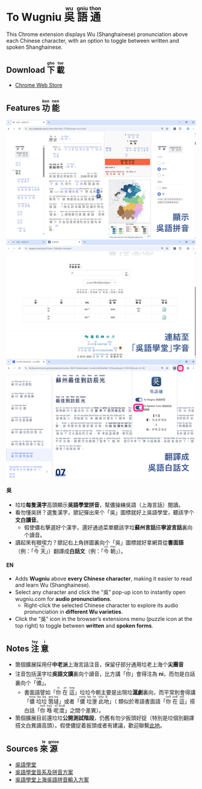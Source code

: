 # To Wugniu <ruby>吳<rt>wu</rt></ruby> <ruby>語<rt>gniu</rt></ruby> <ruby>通<rt>thon</rt></ruby>
This Chrome extension displays Wu (Shanghainese) pronunciation above each Chinese character, with an option to toggle between written and spoken Shanghainese.

## Download <ruby>下<rt>gho</rt></ruby> <ruby>載<rt>tse</rt></ruby>
- [Chrome Web Store](https://chromewebstore.google.com/detail/gkfjbikjgdjfkpjnbjofdadakgpohkom?utm_source=item-share-cb)

## Features <ruby>功<rt>kon</rt></ruby> <ruby>能<rt>nen</rt></ruby>
![Demo](./previews/demo1.png)
![Demo](./previews/demo2.png)
![Demo](./previews/demo3.png)

#### 吳
- 垃垃**每隻漢字**高頭顯示**吳語學堂拼音**，幫儂操練吳語（上海言話）閱讀。
- 看勿懂吳拼？選隻漢字，撳記彈出來个「吳」圖標就好上吳語學堂，聽該字个**文白讀音**。
  - 假使儂右擊選好个漢字，還好通過菜單聽該字垃**蘇州言話**搭**寧波言話**裏向个讀音。
- 讀起來有眼喫力？撳記右上角拼圖裏向个「吳」圖標就好拿網頁從**書面語**（例：「<ruby>今<rt>cin</rt></ruby> <ruby>天<rt>thi</rt></ruby>」）翻譯成**白話文**（例：「<ruby>今<rt>cin</rt></ruby> <ruby>朝<rt>tsau</rt></ruby>」）。
#### EN
- Adds **Wugniu** above **every Chinese character**, making it easier to read and learn Wu (Shanghainese).
- Select any character and click the “吳” pop-up icon to instantly open wugniu.com for **audio pronunciations**.
  - Right-click the selected Chinese character to explore its audio pronunciation in **different Wu varieties**.
- Click the “吳” icon in the browser’s extensions menu (puzzle icon at the top right) to toggle between **written** and **spoken forms**.

## Notes <ruby>注<rt>tsy</rt></ruby> <ruby>意<rt>i</rt></ruby>
- 箇個擴展採用仔**中老派**上海言話注音，保留仔部分通用垃老上海个**尖團音**
- 注音包括漢字垃**吳語文讀**裏向个讀音，比方講「<ruby>你<rt>ni</rt></ruby>」會得注為 **ni**，而勿是白話裏向个「<ruby>儂<rt>nong</rt></ruby>」。
  - 書面語譬如「<ruby>你<rt>ni</rt></ruby> <ruby>在<rt>ze</rt></ruby> <ruby>這<rt>tseq</rt></ruby>」垃垃今朝主要是出現垃**滬劇**裏向，而平常則會得講「<ruby>儂<rt>nong</rt> </ruby><ruby>垃<rt>laq</rt></ruby><ruby>垃<rt>laq</rt></ruby> <ruby>箇<rt>geq</rt></ruby><ruby>墶<rt>taq</rt></ruby>」或者「<ruby>儂<rt>nong</rt></ruby> <ruby>垃<rt>laq</rt></ruby><ruby>塰<rt>he</rt></ruby> <ruby>此<rt>tshy</rt></ruby><ruby>地<rt>di</rt></ruby>」（ 類似於粵語書面語「<ruby>你<rt>nei5</rt></ruby> <ruby>在<rt>zoi6</rt></ruby> <ruby>這<rt>ze5</rt></ruby>」搭白話「<ruby>你<rt>nei5</rt></ruby> <ruby>喺<rt>hai2</rt></ruby> <ruby>呢<rt>ni1</rt></ruby><ruby>度<rt>dou6</rt></ruby>」之間个差異）。
- 箇個擴展目前還垃垃**公開測試階段**，仍舊有勿少扳頭好捉（特別是垃個別翻譯搭文白異讀高頭）。假使儂捉着扳頭或者有建議，歡迎聯繫[此地](mailto:dev.tder@gmail.com)。

## Sources <ruby>來<rt>le</rt></ruby> <ruby>源<rt>gnioe</rt></ruby>
- [吳語學堂](https://www.wugniu.com/)
- [吳語學堂音系及拼音方案](https://github.com/NGLI/rime-wugniu_zaonhe/wiki/%E9%9F%B3%E7%B3%BB%E5%8F%8A%E6%8B%BC%E9%9F%B3%E6%96%B9%E6%A1%88)
- [吳語學堂上海吳語拼音輸入方案](https://github.com/NGLI/rime-wugniu_zaonhe.git)
